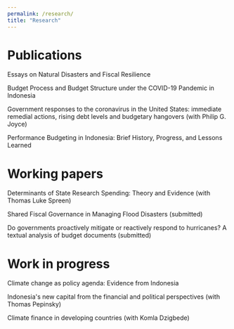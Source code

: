 ```yaml
---
permalink: /research/
title: "Research"
---
```


Publications
===
Essays on Natural Disasters and Fiscal Resilience

Budget Process and Budget Structure under the COVID-19 Pandemic in Indonesia

Government responses to the coronavirus in the United States: immediate remedial actions, rising debt levels and budgetary hangovers (with Philip G. Joyce)

Performance Budgeting in Indonesia: Brief History, Progress, and Lessons Learned 


Working papers
===
Determinants of State Research Spending: Theory and Evidence (with Thomas Luke Spreen)

Shared Fiscal Governance in Managing Flood Disasters (submitted)

Do governments proactively mitigate or reactively respond to hurricanes? A textual analysis of budget documents (submitted)


Work in progress
===
Climate change as policy agenda: Evidence from Indonesia

Indonesia's new capital from the financial and political perspectives (with Thomas Pepinsky)

Climate finance in developing countries (with Komla Dzigbede)
